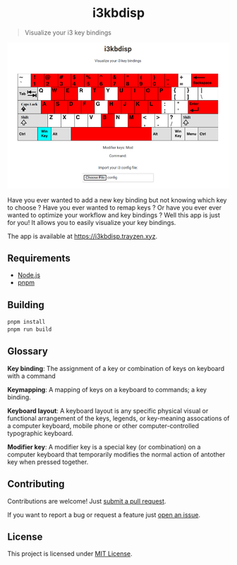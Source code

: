 <h1 align="center">
    i3kbdisp
</h1>

> Visualize your i3 key bindings
<div align="center">
    <img src="assets/preview.png"/>
</div>

Have you ever wanted to add a new key binding but not knowing which key to choose
? Have you ever wanted to remap keys ? Or have you ever ever wanted to optimize
your workflow and key bindings ? Well this app is just for you! It allows you to
easily visualize your key bindings.


The app is available at https://i3kbdisp.trayzen.xyz.

## Requirements
- [Node.js](https://nodejs.org/)
- [pnpm](https://pnpm.io/)

## Building
```sh
pnpm install
pnpm run build
```

## Glossary
**Key binding**: The assignment of a key or combination of keys on keyboard with
a command

**Keymapping**: A mapping of keys on a keyboard to commands; a key binding.

**Keyboard layout**: A keyboard layout is any specific physical visual or
functional arrangement of the keys, legends, or key-meaning assocations of a
computer keyboard, mobile phone or other computer-controlled typographic
keyboard.

**Modifier key**: A modifier key is a special key (or combination) on a computer
keyboard that temporarily modifies the normal action of antother key when
pressed together.

## Contributing
Contributions are welcome! Just [submit a pull request](https://github.com/TrAyZeN/i3kbdisp/compare).

If you want to report a bug or request a feature just [open an issue](https://github.com/TrAyZeN/i3kbdisp/issues/new).

## License
This project is licensed under [MIT License](https://github.com/TrAyZeN/i3kbdisp/blob/master/LICENSE).

